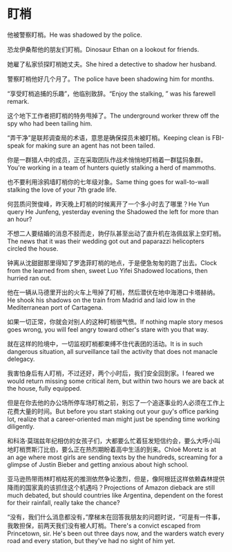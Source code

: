 # 盯梢

<p><span class="chinese">他被警察盯梢。</span><span class="english">He was shadowed by the police.</span></p>

<p><span class="chinese">恐龙伊桑帮他的朋友们盯梢。</span><span class="english">Dinosaur Ethan on a lookout for friends.</span></p>

<p><span class="chinese">她雇了私家侦探盯梢她丈夫。</span><span class="english">She hired a detective to shadow her husband.</span></p>

<p><span class="chinese">警察盯梢他好几个月了。</span><span class="english">The police have been shadowing him for months.</span></p>

<p><span class="chinese">“享受盯梢追捕的乐趣”，他临别致辞。</span><span class="english">“Enjoy the stalking, ” was his farewell remark.</span></p>

<p><span class="chinese">这个地下工作者把盯梢的特务甩掉了。</span><span class="english">The underground worker threw off the spy who had been tailing him.</span></p>

<p><span class="chinese">“弄干净”是联邦调查局的术语，意思是确保探员未被盯梢。</span><span class="english">Keeping clean is FBI-speak for making sure an agent has not been tailed.</span></p>

<p><span class="chinese">你是一群猎人中的成员，正在采取团队作战术悄悄地盯梢着一群猛犸象群。</span><span class="english">You're working in a team of hunters quietly stalking a herd of mammoths.</span></p>

<p><span class="chinese">也不要利用涂鸦墙盯梢你的七年级对象。</span><span class="english">Same thing goes for wall-to-wall stalking the love of your 7th grade life.</span></p>

<p><span class="chinese">何芸质问贺俊峰，昨天晚上盯梢的时候离开了一个多小时去了哪里？</span><span class="english">He Yun query He Junfeng, yesterday evening the Shadowed the left for more than an hour?</span></p>

<p><span class="chinese">不想二人要结婚的消息不胫而走，豿仔队甚至出动了直升机在洛佩兹家上空盯梢。</span><span class="english">The news that it was their wedding got out and paparazzi helicopters circled the house.</span></p>

<p><span class="chinese">钟离从沈甜甜那里得知了罗逸菲盯梢的地点，于是便急匆匆的跑了出去。</span><span class="english">Clock from the learned from shen, sweet Luo Yifei Shadowed locations, then hurried ran out.</span></p>

<p><span class="chinese">他在一辆从马德里开出的火车上甩掉了盯梢，然后潜伏在地中海港口卡塔赫纳。</span><span class="english">He shook his shadows on the train from Madrid and laid low in the Mediterranean port of Cartagena.</span></p>

<p><span class="chinese">如果一切正常，你就会对别人的这种盯梢很气愤。</span><span class="english">If nothing maple story mesos goes wrong, you will feel angry toward other's stare with you that way.</span></p>

<p><span class="chinese">就在这样的险境中，一切监视盯梢都束缚不住代表团的活动。</span><span class="english">It is in such dangerous situation, all surveillance tail the activity that does not manacle delegacy.</span></p>

<p><span class="chinese">我害怕身后有人盯梢，不过还好，两个小时后，我们安全回到家。</span><span class="english">I feared we would return missing some critical item, but within two hours we are back at the house, fully equipped.</span></p>

<p><span class="chinese">但是在你去他的办公场所停车场盯梢之前，别忘了一个追逐事业的人必须在工作上花费大量的时间。</span><span class="english">But before you start staking out your guy's office parking lot, realize that a career-oriented man might just be spending time working diligently.</span></p>

<p><span class="chinese">和科洛·莫瑞兹年纪相仿的女孩子们，大都要么忙着狂发短信约会，要么大呼小叫地盯梢贾斯汀比伯，要么正在热烈期盼着高中生活的到来。</span><span class="english">Chloë Moretz is at an age where most girls are sending texts by the hundreds, screaming for a glimpse of Justin Bieber and getting anxious about high school.</span></p>

<p><span class="chinese">亚马逊热带雨林盯梢枯死的推测依然争论激烈，但是，像阿根廷这样依赖森林提供降雨的国家真的该抓住这个机遇吗？</span><span class="english">Projections of Amazon dieback are still much debated, but should countries like Argentina, dependent on the forest for their rainfall, really take the chance?</span></p>

<p><span class="chinese">“没有，我们什么消息都没有，”摩梯末在回答我朋友的问题时说，“可是有一件事，我敢担保，前两天我们没有被人盯梢。</span><span class="english">There's a convict escaped from Princetown, sir. He's been out three days now, and the warders watch every road and every station, but they've had no sight of him yet.</span></p>

